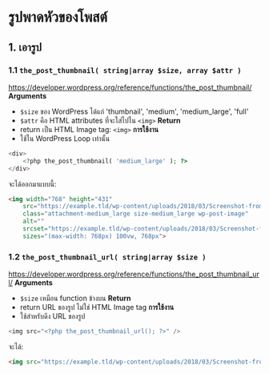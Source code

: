 # รูปพาดหัวของโพสต์
## 1. เอารูป
### 1.1 `the_post_thumbnail( string|array $size, array $attr )`
https://developer.wordpress.org/reference/functions/the_post_thumbnail/
**Arguments**  
* `$size` ของ WordPress ได้แก่ 'thumbnail', 'medium', 'medium_large', 'full'  
* `$attr` คือ HTML attributes ที่จะใส่ไปใน `<img>`
**Return**  
* return เป็น HTML Image tag: `<img>`
**การใช้งาน**  
* ใช้ใน WordPress Loop เท่านั้น
```php
<div>
    <?php the_post_thumbnail( 'medium_large' ); ?>
</div>
```
จะได้ออกมาแบบนี้:
```html
<img width="768" height="431" 
    src="https://example.tld/wp-content/uploads/2018/03/Screenshot-from-2018-03-20-13-07-39-768x431.png" 
    class="attachment-medium_large size-medium_large wp-post-image" 
    alt="" 
    srcset="https://example.tld/wp-content/uploads/2018/03/Screenshot-from-2018-03-20-13-07-39-768x431.png 768w, https://example.tld/wp-content/uploads/2018/03/Screenshot-from-2018-03-20-13-07-39-300x168.png 300w, https://example.tld/wp-content/uploads/2018/03/Screenshot-from-2018-03-20-13-07-39-1024x575.png 1024w, https://example.tld/wp-content/uploads/2018/03/Screenshot-from-2018-03-20-13-07-39-600x337.png 600w, https://example.tld/wp-content/uploads/2018/03/Screenshot-from-2018-03-20-13-07-39.png 1327w" 
    sizes="(max-width: 768px) 100vw, 768px">
```
### 1.2 `the_post_thumbnail_url( string|array $size )`
https://developer.wordpress.org/reference/functions/the_post_thumbnail_url/
**Arguments**  
* `$size` เหมือน function ข้างบน
**Return**  
* return URL ของรูป ไม่ใช่ HTML Image tag
**การใช้งาน**  
* ใช้สำหรับดึง URL ของรูป
```php
<img src="<?php the_post_thumbnail_url(); ?>" />
```
จะได้:
```html
<img src="https://example.tld/wp-content/uploads/2018/03/Screenshot-from-2018-03-20-13-07-39-768x431.png" />
```